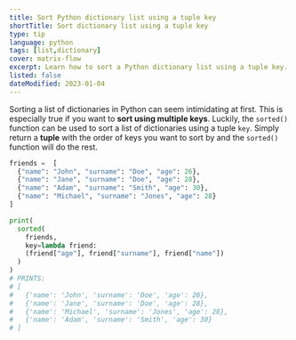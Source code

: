```yaml
---
title: Sort Python dictionary list using a tuple key
shortTitle: Sort dictionary list using a tuple key
type: tip
language: python
tags: [list,dictionary]
cover: matrix-flow
excerpt: Learn how to sort a Python dictionary list using a tuple key.
listed: false
dateModified: 2023-01-04
---
```


Sorting a list of dictionaries in Python can seem intimidating at first. This is especially true if you want to **sort using multiple keys**. Luckily, the `sorted()` function can be used to sort a list of dictionaries using a tuple `key`. Simply return a **tuple** with the order of keys you want to sort by and the `sorted()` function will do the rest.

```py
friends =  [
  {"name": "John", "surname": "Doe", "age": 26},
  {"name": "Jane", "surname": "Doe", "age": 28},
  {"name": "Adam", "surname": "Smith", "age": 30},
  {"name": "Michael", "surname": "Jones", "age": 28}
]

print(
  sorted(
    friends,
    key=lambda friend:
    (friend["age"], friend["surname"], friend["name"])
  )
)
# PRINTS:
# [
#   {'name': 'John', 'surname': 'Doe', 'age': 26},
#   {'name': 'Jane', 'surname': 'Doe', 'age': 28},
#   {'name': 'Michael', 'surname': 'Jones', 'age': 28},
#   {'name': 'Adam', 'surname': 'Smith', 'age': 30}
# ]
```
